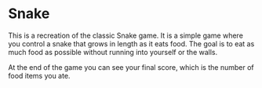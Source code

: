 # Snake

This is a recreation of the classic Snake game. It is a simple game where you control a snake that grows in length as it eats food. The goal is to eat as much food as possible without running into yourself or the walls.

At the end of the game you can see your final score, which is the number of food items you ate.

